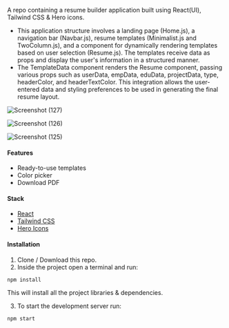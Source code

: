 
A repo containing a resume builder application built using React(UI), Tailwind CSS & Hero icons.

- This application structure involves a landing page (Home.js), a navigation bar (Navbar.js), resume templates (Minimalist.js and TwoColumn.js), and a component for dynamically rendering templates based on user selection (Resume.js). The templates receive data as props and display the user's information in a structured manner.
- The TemplateData component renders the Resume component, passing various props such as userData, empData, eduData, projectData, type, headerColor, and headerTextColor.
This integration allows the user-entered data and styling preferences to be used in generating the final resume layout.
  
![Screenshot (127)](https://github.com/Marx-wrld/Resume-Builder/assets/105711066/5d9ceed1-368e-46e6-b243-4530f8fb7b5a)

![Screenshot (126)](https://github.com/Marx-wrld/Resume-Builder/assets/105711066/4e83089f-0cfa-408c-9d50-8b40937e2202)

![Screenshot (125)](https://github.com/Marx-wrld/Resume-Builder/assets/105711066/2137b0fe-e4de-4959-95ee-14d04a93b0f6)

#### Features
* Ready-to-use templates 
* Color picker
* Download PDF 


#### Stack
* [React](https://reactjs.org)
* [Tailwind CSS](https://tailwindcss.com/)
* [Hero Icons](https://heroicons.com/)

#### Installation
1. Clone / Download this repo.
2. Inside the project open a terminal and run:
```
npm install
```
This will install all the project libraries & dependencies.

3. To start the development server run:
```bash
npm start
```
